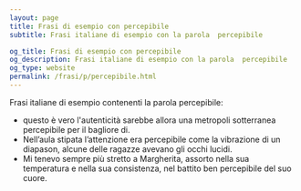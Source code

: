 ```yaml
---
layout: page
title: Frasi di esempio con percepibile 
subtitle: Frasi italiane di esempio con la parola  percepibile

og_title: Frasi di esempio con percepibile 
og_description: Frasi italiane di esempio con la parola  percepibile
og_type: website
permalink: /frasi/p/percepibile.html
---
```


Frasi italiane di esempio contenenti la parola percepibile:


- questo è vero l'autenticità sarebbe allora una metropoli sotterranea percepibile per il bagliore di.
- Nell’aula stipata l’attenzione era percepibile come la vibrazione di un diapason, alcune delle ragazze avevano gli occhi lucidi.
- Mi tenevo sempre più stretto a Margherita, assorto nella sua temperatura e nella sua consistenza, nel battito ben percepibile del suo cuore.

